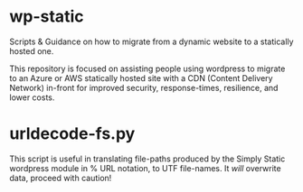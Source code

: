 # wp-static
Scripts &amp; Guidance on how to migrate from a dynamic website to a statically hosted one.

This repository is focused on assisting people using wordpress to migrate to an Azure or AWS statically hosted site with a CDN (Content Delivery Network) in-front for improved security, response-times, resilience, and lower costs. 

# urldecode-fs.py
This script is useful in translating file-paths produced by the Simply Static wordpress module in % URL notation, to UTF file-names. It *will* overwrite data, proceed with caution!
